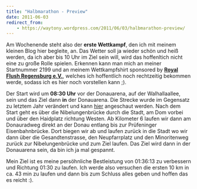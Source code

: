 ```yaml
---
title: "Halbmarathon - Preview"
date: 2011-06-03
redirect_from:
    - https://waytony.wordpress.com/2011/06/03/halbmarathon-preview/
---
```


Am Wochenende steht also der **erste Wettkampf**, den ich mit meinem kleinen Blog hier begleite, an. Das Wetter soll ja wieder schön und heiß werden, da ich aber bis 10 Uhr im Ziel sein will, wird das hoffenltich nicht eine zu große Rolle spielen. Erkennen kann man mich an meiner Startnummer 2199 und an meinem Wettkampfshirt sponsored by **[Royal Flush Regensburg e.V.](http://www.royal-flush-poker.de/index.html)**, welches ich hoffentlich noch rechtzeitig bekommen werde, sodass ich es hier noch vorstellen kann ;).

Der Start wird um **08:30 Uhr** vor der Donauarena, auf der Walhallaallee, sein und das Ziel dann **in** der Donauarena. Die Strecke wurde im Gegensatz zu letztem Jahr verändert und kann [hier](http://www.regensburg-marathon.de/fileadmin/user_upload/Strecke/2011/Rgbg-Marathonstrecke-2011.pdf) angeschaut werden. Nach dem Start geht es über die Nibelungenbrücke durch die Stadt, am Dom vorbei und über den Haidplatz richtung Westen. Ab Kilometer 6 laufen wir dann am Donauradweg direkt an der Donau entlang bis zur Prüfeninger Eisenbahnbrücke. Dort biegen wir ab und laufen zurück in die Stadt wo wir dann über die Gesandtenstrasse, den Neupfarrplatz und den Minoritenweg zurück zur Nibelungenbrücke und zum Ziel laufen. Das Ziel wird dann in der Donauarena sein, da bin ich ja mal gespannt.

Mein Ziel ist es meine persöhnliche Bestleistung von 01:36:13 zu verbessern und Richtung 01:30 zu laufen. Ich werde also versuchen die ersten 10 km in ca. 43 min zu laufen und dann bis zum Schluss alles geben und hoffen das es reicht :).
<br><br>
